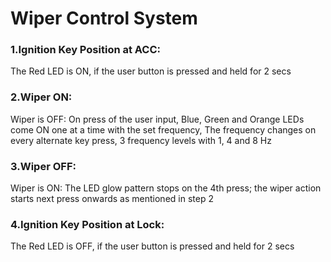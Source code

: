 # Wiper Control System

### 1.Ignition Key Position at ACC: 
The Red LED is ON, if the user button is pressed and held for 2 secs
### 2.Wiper ON: 
Wiper is OFF: On press of the user input, Blue, Green and Orange LEDs come ON one at a time with the set frequency, 
The frequency changes on every alternate key press, 3 frequency levels with 1, 4 and 8 Hz
### 3.Wiper OFF: 
Wiper is ON: The LED glow pattern stops on the 4th press; the wiper action starts next press onwards as mentioned in step 2
### 4.Ignition Key Position at Lock: 
The Red LED is OFF, if the user button is pressed and held for 2 secs
